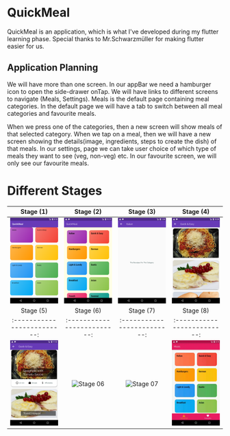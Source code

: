 # QuickMeal
QuickMeal is an application, which is what I've developed during my flutter learning phase. Special thanks to Mr.Schwarzmüller for
making flutter easier for us.

## Application Planning

We will have more than one screen. In our appBar we need a hamburger icon to open the side-drawer onTap. We will have links to
different screens to navigate (Meals, Settings). Meals is the default page containing meal categories. In the default page we will
have a tab to switch between all meal categories and favourite meals. 

When we press one of the categories, then a new screen will show meals of that selected category. When we tap on a meal,
then we will have a new screen showing the details(image, ingredients, steps to create the dish) of that meals. In our settings, page we can take user choice of which type of meals they want to see (veg, non-veg) etc. In our favourite screen,
we will only see our favourite meals.

# Different Stages

Stage (1)             |  Stage (2)             | Stage (3)            | Stage (4)                   
:-------------------------:|:-------------------------:|:-------------------------:|:-------------------------:
| ![Stage 01](screenshots/Stage01.png)  |  ![Stage 02](screenshots/Stage02.png)  | ![Stage 03](screenshots/Stage03.png) | ![Stage 04](screenshots/Stage04.png) |
Stage (5)             |  Stage (6)             | Stage (7)            | Stage (8)                   
:-------------------------:|:-------------------------:|:-------------------------:|:-------------------------:
| ![Stage 05](screenshots/Stage05.png)  | ![Stage 06](screenshots/Stage06.gif)  | ![Stage 07](screenshots/Stage07.gif)  | ![Stage 08](screenshots/Stage08.gif)  |

